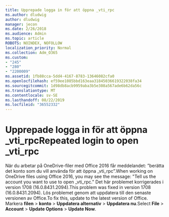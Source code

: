 ```yaml
---
title: Upprepade logga in för att öppna _vti_rpc
ms.author: dludwig
author: dludwig
manager: jecon
ms.date: 2/26/2018
ms.audience: Admin
ms.topic: article
ROBOTS: NOINDEX, NOFOLLOW
localization_priority: Normal
ms.collection: Adm_O365
ms.custom:
- "245"
- "280"
- "2200009"
ms.assetid: 1fb88cca-5dd4-4167-8783-13646082cfa0
ms.openlocfilehash: ef59ee1085bbd163eaa31845036619322038fa34
ms.sourcegitcommit: 1d98db8acb9959aba3b5e308a567ade6b62da56c
ms.translationtype: MT
ms.contentlocale: sv-SE
ms.lasthandoff: 08/22/2019
ms.locfileid: "36552332"
---
```

# <a name="repeated-login-to-open-_vti_rpc"></a><span data-ttu-id="93aeb-102">Upprepade logga in för att öppna _vti_rpc</span><span class="sxs-lookup"><span data-stu-id="93aeb-102">Repeated login to open _vti_rpc</span></span>

<span data-ttu-id="93aeb-103">När du arbetar på OneDrive-filer med Office 2016 får meddelandet: ”berätta det konto som du vill använda för att öppna _vti_rpc”.</span><span class="sxs-lookup"><span data-stu-id="93aeb-103">When working on OneDrive files using Office 2016, you may see the message: "Tell us the account you want to use to open _vti_rpc."</span></span> <span data-ttu-id="93aeb-104">Det här problemet korrigerades i version 1708 (16.0.8431.2094).</span><span class="sxs-lookup"><span data-stu-id="93aeb-104">This problem was fixed in version 1708 (16.0.8431.2094).</span></span> <span data-ttu-id="93aeb-105">Lös problemet genom att uppdatera till den senaste versionen av Office.</span><span class="sxs-lookup"><span data-stu-id="93aeb-105">To fix this, update to the latest version of Office.</span></span> <span data-ttu-id="93aeb-106">Markera **filen** \> **konto** \> **Uppdatera alternativ** \> **Uppdatera nu**.</span><span class="sxs-lookup"><span data-stu-id="93aeb-106">Select **File** \> **Account** \> **Update Options** \> **Update Now**.</span></span>
  